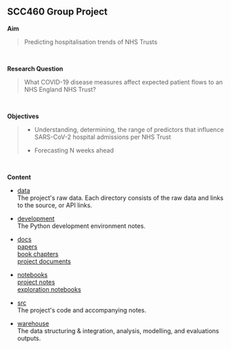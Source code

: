 
<br>


## SCC460 Group Project

**Aim**
> Predicting hospitalisation trends of NHS Trusts

<br>

**Research Question**
> What COVID-19 disease measures affect expected patient flows to an NHS England NHS Trust?

<br>

**Objectives**
> * Understanding, determining, the range of predictors that influence SARS-CoV-2 hospital admissions per NHS Trust
> 
> * Forecasting N weeks ahead

<br>

**Content**

* [data](data) <br> 
  The project's raw data.  Each directory consists of the raw data and links to the source, or API links.
  
* [development](development) <br> 
  The Python development environment notes.
  
* [docs](docs) <br> 
  [papers](docs/papers) <br>
  [book chapters](docs/texts) <br>
  [project documents](docs/project)
  
* [notebooks](notebooks) <br>
  [project notes](./notebooks#project-notes)<br>
  [exploration notebooks](./notebooks#exploration-notebooks)

* [src](src) <br> 
  The project's code and accompanying notes.

* [warehouse](warehouse) <br> 
  The data structuring & integration, analysis, modelling, and evaluations outputs.

  
<br>
<br>
<br>
<br>

<br>
<br>
<br>
<br>


